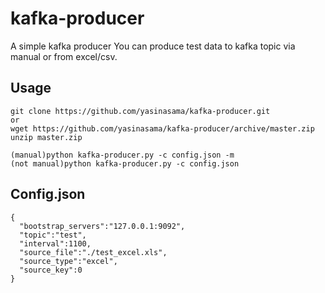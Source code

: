 # kafka-producer
A simple kafka producer
You can produce test data to kafka topic via manual or from excel/csv.

## Usage
````
git clone https://github.com/yasinasama/kafka-producer.git
or
wget https://github.com/yasinasama/kafka-producer/archive/master.zip
unzip master.zip

(manual)python kafka-producer.py -c config.json -m
(not manual)python kafka-producer.py -c config.json
````

## Config.json
````
{
  "bootstrap_servers":"127.0.0.1:9092",
  "topic":"test",
  "interval":1100,
  "source_file":"./test_excel.xls",
  "source_type":"excel",
  "source_key":0
}
````




